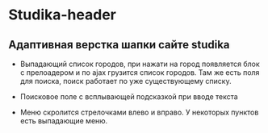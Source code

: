 # Studika-header
## Адаптивная верстка шапки сайте studika
* Выпадающий список городов, при нажати на город появляется блок с прелоадером и по ajax грузится список городов. Там же есть поля для поиска, поиск работает по уже существующему списку.

* Поисковое поле с всплывающей подсказкой при вводе текста

* Меню скролится стрелочками влево и вправо. У некоторых пунктов есть выпадающие меню.
